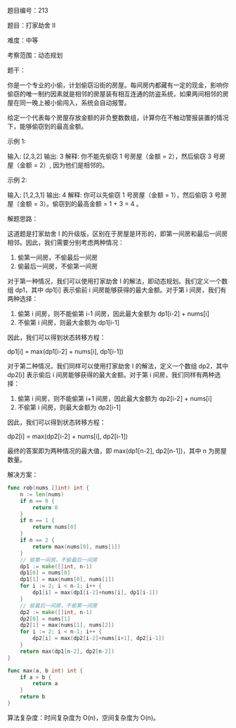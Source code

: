 题目编号：213

题目：打家劫舍 II

难度：中等

考察范围：动态规划

题干：

你是一个专业的小偷，计划偷窃沿街的房屋。每间房内都藏有一定的现金，影响你偷窃的唯一制约因素就是相邻的房屋装有相互连通的防盗系统，如果两间相邻的房屋在同一晚上被小偷闯入，系统会自动报警。

给定一个代表每个房屋存放金额的非负整数数组，计算你在不触动警报装置的情况下，能够偷窃到的最高金额。

示例 1:

输入: [2,3,2]
输出: 3
解释: 你不能先偷窃 1 号房屋（金额 = 2），然后偷窃 3 号房屋（金额 = 2）, 因为他们是相邻的。

示例 2:

输入: [1,2,3,1]
输出: 4
解释: 你可以先偷窃 1 号房屋（金额 = 1），然后偷窃 3 号房屋（金额 = 3）。偷窃到的最高金额 = 1 + 3 = 4 。

解题思路：

这道题是打家劫舍 I 的升级版，区别在于房屋是环形的，即第一间房和最后一间房相邻。因此，我们需要分别考虑两种情况：

1. 偷第一间房，不偷最后一间房
2. 偷最后一间房，不偷第一间房

对于第一种情况，我们可以使用打家劫舍 I 的解法，即动态规划。我们定义一个数组 dp1，其中 dp1[i] 表示偷前 i 间房能够获得的最大金额。对于第 i 间房，我们有两种选择：

1. 偷第 i 间房，则不能偷第 i-1 间房，因此最大金额为 dp1[i-2] + nums[i]
2. 不偷第 i 间房，则最大金额为 dp1[i-1]

因此，我们可以得到状态转移方程：

dp1[i] = max(dp1[i-2] + nums[i], dp1[i-1])

对于第二种情况，我们同样可以使用打家劫舍 I 的解法，定义一个数组 dp2，其中 dp2[i] 表示偷后 i 间房能够获得的最大金额。对于第 i 间房，我们同样有两种选择：

1. 偷第 i 间房，则不能偷第 i+1 间房，因此最大金额为 dp2[i-2] + nums[i]
2. 不偷第 i 间房，则最大金额为 dp2[i-1]

因此，我们可以得到状态转移方程：

dp2[i] = max(dp2[i-2] + nums[i], dp2[i-1])

最终的答案即为两种情况的最大值，即 max(dp1[n-2], dp2[n-1])，其中 n 为房屋数量。

解决方案：

```go
func rob(nums []int) int {
    n := len(nums)
    if n == 0 {
        return 0
    }
    if n == 1 {
        return nums[0]
    }
    if n == 2 {
        return max(nums[0], nums[1])
    }
    // 偷第一间房，不偷最后一间房
    dp1 := make([]int, n-1)
    dp1[0] = nums[0]
    dp1[1] = max(nums[0], nums[1])
    for i := 2; i < n-1; i++ {
        dp1[i] = max(dp1[i-2]+nums[i], dp1[i-1])
    }
    // 偷最后一间房，不偷第一间房
    dp2 := make([]int, n-1)
    dp2[0] = nums[1]
    dp2[1] = max(nums[1], nums[2])
    for i := 2; i < n-1; i++ {
        dp2[i] = max(dp2[i-2]+nums[i+1], dp2[i-1])
    }
    return max(dp1[n-2], dp2[n-2])
}

func max(a, b int) int {
    if a > b {
        return a
    }
    return b
}
```

算法复杂度：时间复杂度为 O(n)，空间复杂度为 O(n)。